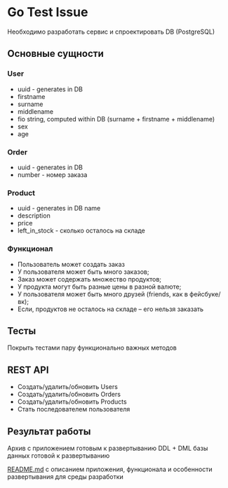 # Go Test Issue

Необходимо разработать сервис и спроектировать DB (PostgreSQL)

## Основные сущности

### User
*	uuid - generates in DB
*	firstname
*	surname
*	middlename
*	fio string, computed within DB (surname + firstname + middlename)
*	sex
*	age

### Order
*	uuid - generates in DB 
*	number - номер заказа

### Product
*	uuid - generates in DB name
*	description
*	price
*	left_in_stock - сколько осталось на складе

### Функционал
*	Пользователь может создать заказ
*	У пользователя может быть много заказов;
*	Заказ может содержать множество продуктов;
*	У продукта могут быть разные цены в разной валюте;
*	У пользователя может быть много друзей (friends, как в фейсбуке/вк);
*	Если, продуктов не осталось на складе – его нельзя заказать

## Тесты
Покрыть тестами пару функционально важных методов

## REST API
*	Создать/удалить/обновить Users
*	Создать/удалить/обновить Orders
*	Создать/удалить/обновить Products
*	Стать последователем пользователя

## Результат работы
Архив с приложением готовым к развертыванию DDL + DML базы данных готовой к развертыванию

[README.md](./README.md) с описанием приложения, функционала и особенности развертывания для среды разработки
